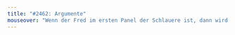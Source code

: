 ```yaml
---
title: "#2462: Argumente"
mouseover: "Wenn der Fred im ersten Panel der Schlauere ist, dann wird Fred wohl mit der Zeit immer unschlauer. Oder der Schlauheitsgrad wird täglich zurückgesetzt. - Mmh. Ich weiß nicht, was stimmt. Aber es ist ja auch gerade später Abend."
---
```


